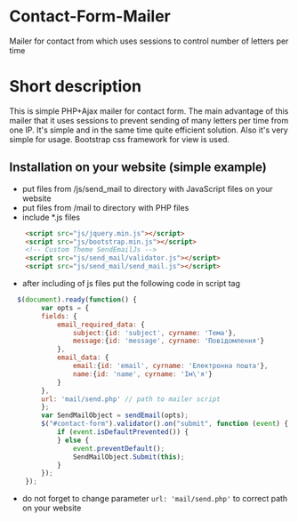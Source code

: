 # Contact-Form-Mailer
Mailer for contact from which uses sessions to control number of letters per time

# Short description

This is simple PHP+Ajax mailer for contact form. The main advantage of this mailer that it uses sessions to prevent sending of many letters per time from one IP. It's simple and in the same time quite efficient solution. Also it's very simple for usage.
Bootstrap css framework for view is used.

## Installation on your website (simple example)

* put files from /js/send_mail to directory with JavaScript files on your website
* put files from /mail to directory with PHP files
* include *.js files
```html
    <script src="js/jquery.min.js"></script>
    <script src="js/bootstrap.min.js"></script>
    <!-- Custom Theme SendEmailJs -->
    <script src="js/send_mail/validator.js"></script>
    <script src="js/send_mail/send_mail.js"></script>
```
* after including of js files put the following code in script tag
```javascript
  $(document).ready(function() {
		var opts = {
		fields: {
			email_required_data: {
				subject:{id: 'subject', cyrname: 'Тема'},
				message:{id: 'message', cyrname: 'Повідомлення'}
			},
			email_data: {
				email:{id: 'email', cyrname: 'Електронна пошта'},
				name:{id: 'name', cyrname: 'Ім\'я'}
			}
		},
		url: 'mail/send.php' // path to mailer script
		};
		var SendMailObject = sendEmail(opts);
		$("#contact-form").validator().on("submit", function (event) {
			if (event.isDefaultPrevented()) {
			} else {
				event.preventDefault();
				SendMailObject.Submit(this);
			}
		});
	});
```
* do not forget to change parameter `url: 'mail/send.php'` to correct path on your website
